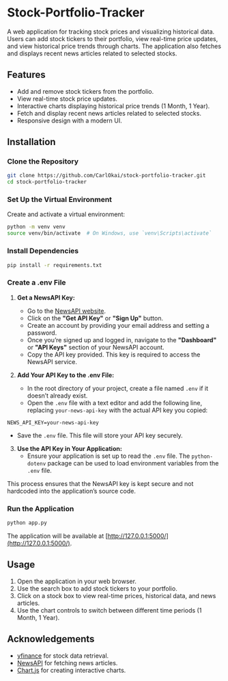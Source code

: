 # Stock-Portfolio-Tracker
A web application for tracking stock prices and visualizing historical data. Users can add stock tickers to their portfolio, view real-time price updates, and view historical price trends through charts. The application also fetches and displays recent news articles related to selected stocks.

## Features

- Add and remove stock tickers from the portfolio.
- View real-time stock price updates.
- Interactive charts displaying historical price trends (1 Month, 1 Year).
- Fetch and display recent news articles related to selected stocks.
- Responsive design with a modern UI.

## Installation

### Clone the Repository

```bash
git clone https://github.com/CarlOkai/stock-portfolio-tracker.git
cd stock-portfolio-tracker
```

### Set Up the Virtual Environment

Create and activate a virtual environment:

```bash
python -m venv venv
source venv/bin/activate  # On Windows, use `venv\Scripts\activate`
```

### Install Dependencies

```bash
pip install -r requirements.txt
```

### Create a .env File

1. **Get a NewsAPI Key:**
   - Go to the [NewsAPI website](https://newsapi.org/).
   - Click on the **"Get API Key"** or **"Sign Up"** button.
   - Create an account by providing your email address and setting a password. 
   - Once you’re signed up and logged in, navigate to the **"Dashboard"** or **"API Keys"** section of your NewsAPI account.
   - Copy the API key provided. This key is required to access the NewsAPI service.

2. **Add Your API Key to the .env File:**
   - In the root directory of your project, create a file named `.env` if it doesn’t already exist.
   - Open the `.env` file with a text editor and add the following line, replacing `your-news-api-key` with the actual API key you copied:

```env
NEWS_API_KEY=your-news-api-key
```
- Save the `.env` file. This file will store your API key securely.

3. **Use the API Key in Your Application:**
   - Ensure your application is set up to read the `.env` file. The `python-dotenv` package can be used to load environment variables from the `.env` file.

This process ensures that the NewsAPI key is kept secure and not hardcoded into the application’s source code.

### Run the Application

```bash
python app.py
```

The application will be available at [http://127.0.0.1:5000/](http://127.0.0.1:5000/).

## Usage

1. Open the application in your web browser.
2. Use the search box to add stock tickers to your portfolio.
3. Click on a stock box to view real-time prices, historical data, and news articles.
4. Use the chart controls to switch between different time periods (1 Month, 1 Year).



## Acknowledgements

- [yfinance](https://pypi.org/project/yfinance/) for stock data retrieval.
- [NewsAPI](https://newsapi.org/) for fetching news articles.
- [Chart.js](https://www.chartjs.org/) for creating interactive charts.
